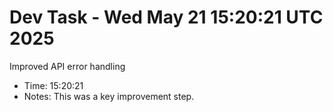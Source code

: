 # Dev Task - Wed May 21 15:20:21 UTC 2025
Improved API error handling
- Time: 15:20:21
- Notes: This was a key improvement step.
